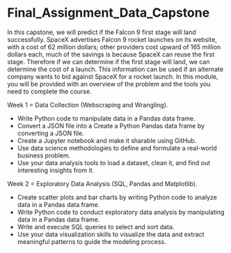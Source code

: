 # Final_Assignment_Data_Capstone
In this capstone, we will predict if the Falcon 9 first stage will land successfully. SpaceX advertises Falcon 9 rocket launches on its website, with a cost of 62 million dollars; other providers cost upward of 165 million dollars each, much of the savings is because SpaceX can reuse the first stage. Therefore if we can determine if the first stage will land, we can determine the cost of a launch. This information can be used if an alternate company wants to bid against SpaceX for a rocket launch. In this module, you will be provided with an overview of the problem and the tools you need to complete the course.

Week 1 = Data Collection (Webscraping and Wrangling). 
- Write Python code to manipulate data in a Pandas data frame.
- Convert a JSON file into a Create a Python Pandas data frame by converting a JSON file.
- Create a Jupyter notebook and make it sharable using GitHub.
- Use data science methodologies to define and formulate a real-world business problem.
- Use your data analysis tools to load a dataset, clean it, and find out interesting insights from it.

Week 2 = Exploratory Data Analysis (SQL, Pandas and Matplotlib).
- Create scatter plots and bar charts by writing Python code to analyze data in a Pandas data frame.
- Write Python code to conduct exploratory data analysis by manipulating data in a Pandas data frame.
- Write and execute SQL queries to select and sort data.
- Use your data visualization skills to visualize the data and extract meaningful patterns to guide the modeling process.
